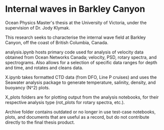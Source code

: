 # Internal waves in Barkley Canyon

Ocean Physics Master's thesis at the University of Victoria, under the supervision of Dr. Jody Klymak.

This research seeks to characterise the internal wave field at Barkley Canyon, off the coast of British Columbia, Canada. 

analysis.ipynb hosts primary code used for analysis of velocity data obtained from Ocean Networks Canada; velocity, PSD, rotary spectra, and spectrograms. Also allows for a selection of specific data ranges for depth and time, and rotates and cleans data.

X.ipynb takes formatted CTD data (from DFO, Line P cruises) and uses the Seawater analysis package to generate temperature, salinity, density, and buoyancy (N^2) plots.

X_plots folders are for plotting output from the analysis notebooks, for their respective analysis type (rot_plots for rotary spectra, etc.).

Archive folder contains outdated or no longer in use test-case notebooks, plots, and documents that are useful as a record, but do not contribute directly to the final thesis product.

